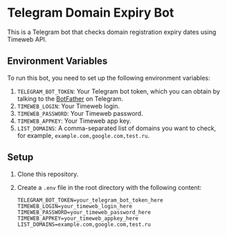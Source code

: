 # Telegram Domain Expiry Bot

This is a Telegram bot that checks domain registration expiry dates using Timeweb API.

## Environment Variables

To run this bot, you need to set up the following environment variables:

1. `TELEGRAM_BOT_TOKEN`: Your Telegram bot token, which you can obtain by talking to the [BotFather](https://core.telegram.org/bots#botfather) on Telegram.
2. `TIMEWEB_LOGIN`: Your Timeweb login.
3. `TIMEWEB_PASSWORD`: Your Timeweb password.
4. `TIMEWEB_APPKEY`: Your Timeweb app key.
5. `LIST_DOMAINS`: A comma-separated list of domains you want to check, for example, `example.com,google.com,test.ru`.

## Setup

1. Clone this repository.
2. Create a `.env` file in the root directory with the following content:

   ```
   TELEGRAM_BOT_TOKEN=your_telegram_bot_token_here
   TIMEWEB_LOGIN=your_timeweb_login_here
   TIMEWEB_PASSWORD=your_timeweb_password_here
   TIMEWEB_APPKEY=your_timeweb_appkey_here
   LIST_DOMAINS=example.com,google.com,test.ru
   ```